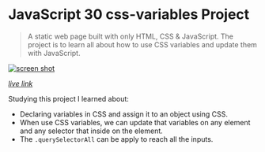 # JavaScript 30 css-variables Project

> A static web page built with only HTML, CSS & JavaScript. The project is to learn all about how to use CSS variables and update them with JavaScript.

[![screen shot](./img/css.variables.png)]()

[*live link*]( https://anisyapurnama.github.io/JS30-css-variables/.)

Studying this project I learned about:
- Declaring variables in CSS and assign it to an object using CSS.
- When use CSS variables, we can update that variables on any element and any selector that inside on the element.
- The `.querySelectorAll` can be apply to reach all the inputs.
